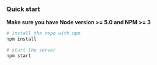 ### Quick start
**Make sure you have Node version >= 5.0 and NPM >= 3**

```bash
# install the repo with npm
npm install

# start the server
npm start